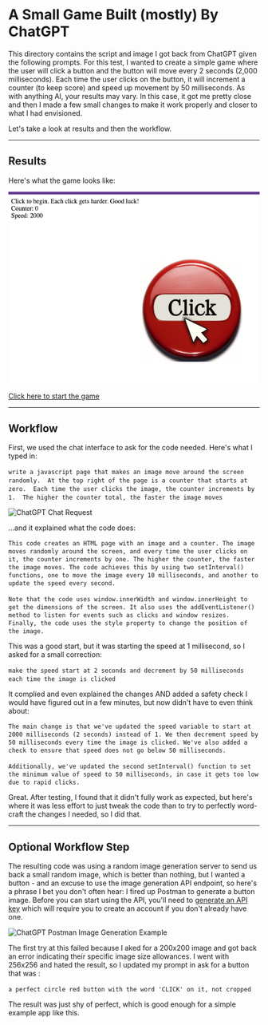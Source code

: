# A Small Game Built (mostly) By ChatGPT

This directory contains the script and image I got back from ChatGPT given the following prompts.  For this test, I wanted to create a simple game where the user will click a button and the button will move every 2 seconds (2,000 milliseconds).  Each time the user clicks on the button, it will increment a counter (to keep score) and speed up movement by 50 milliseconds.  As with anything AI, your results may vary.  In this case, it got me pretty close and then I made a few small changes to make it work properly and closer to what I had envisioned.

Let's take a look at results and then the workflow.

----

## Results
Here's what the game looks like:

![ChatGPT Generated Game Example](../../images/game-example.png)

[Click here to start the game](./click.html)


----

## Workflow
First, we used the chat interface to ask for the code needed.  Here's what I typed in:

```write a javascript page that makes an image move around the screen randomly.  At the top right of the page is a counter that starts at zero.  Each time the user clicks the image, the counter increments by 1.  The higher the counter total, the faster the image moves```

![ChatGPT Chat Request](../../images/chatgpt-chat.png)

...and it explained what the code does:

```
This code creates an HTML page with an image and a counter. The image moves randomly around the screen, and every time the user clicks on it, the counter increments by one. The higher the counter, the faster the image moves. The code achieves this by using two setInterval() functions, one to move the image every 10 milliseconds, and another to update the speed every second.

Note that the code uses window.innerWidth and window.innerHeight to get the dimensions of the screen. It also uses the addEventListener() method to listen for events such as clicks and window resizes. Finally, the code uses the style property to change the position of the image.
```

This was a good start, but it was starting the speed at 1 millisecond, so I asked for a small correction:

```make the speed start at 2 seconds and decrement by 50 milliseconds each time the image is clicked```

It complied and even explained the changes AND added a safety check I would have figured out in a few minutes, but now didn't have to even think about:

```
The main change is that we've updated the speed variable to start at 2000 milliseconds (2 seconds) instead of 1. We then decrement speed by 50 milliseconds every time the image is clicked. We've also added a check to ensure that speed does not go below 50 milliseconds.

Additionally, we've updated the second setInterval() function to set the minimum value of speed to 50 milliseconds, in case it gets too low due to rapid clicks.
```

Great.  After testing, I found that it didn't fully work as expected, but here's where it was less effort to just tweak the code than to try to perfectly word-craft the changes I needed, so I did that.

----

## Optional Workflow Step

The resulting code was using a random image generation server to send us back a small random image, which is better than nothing, but I wanted a button - and an excuse to use the image generation API endpoint, so here's a phrase I bet you don't often hear: I fired up Postman to generate a button image.  Before you can start using the API, you'll need to [generate an API key](https://platform.openai.com/account/api-keys) which will require you to create an account if you don't already have one.

![ChatGPT Postman Image Generation Example](../../images/postman-image-creation.png)

The first try at this failed because I aked for a 200x200 image and got back an error indicating their specific image size allowances.  I went with 256x256 and hated the result, so I updated my prompt in ask for a button that was :

```a perfect circle red button with the word 'CLICK' on it, not cropped```

The result was just shy of perfect, which is good enough for a simple example app like this.